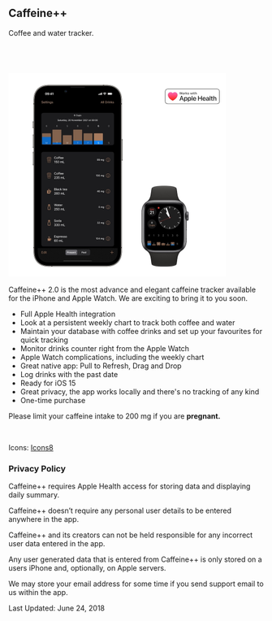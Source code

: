 <h2 class="appName">Caffeine++</h2>
<p class="hero">Coffee and water tracker.</p>

<a href="https://apps.apple.com/app/caffeine/id1594448346" style="display:inline-block;overflow:hidden;background:url(https://linkmaker.itunes.apple.com/images/badges/en-us/badge_appstore-lrg.svg) no-repeat;width:165px;height:40px;" class="badge"></a>

<img src="/images/promo-caffeine2.jpg" alt="iPhone 13 and Apple Watch showing Caffeine++ with a weekly chart" style="width: 429px; height: 400px;">
				
<p>
Caffeine++ 2.0 is the most advance and elegant caffeine tracker available for the iPhone and Apple Watch. We are exciting to bring it to you soon.
</p>

<ul>
<li>Full Apple Health integration</li>
<li>Look at a persistent weekly chart to track both coffee and water</li>
<li>Maintain your database with coffee drinks and set up your favourites for quick tracking</li>
<li>Monitor drinks counter right from the Apple Watch</li>
<li>Apple Watch complications, including the weekly chart</li>
<li>Great native app: Pull to Refresh, Drag and Drop</li>
<li>Log drinks with the past date</li>
<li>Ready for iOS 15</li>
<li>Great privacy, the app works locally and there's no tracking of any kind</li>
<li>One-time purchase</li>
</ul>

<p>
	Please limit your caffeine intake to 200 mg if you are <b>pregnant.</b>
</p>

<br>

<p>Icons: <a href="http://icons8.com">Icons8</a></p>

<h3 id="policy">Privacy Policy</h3>
<p>
Caffeine++ requires Apple Health access for 
storing data and displaying daily summary. 
</p>
<p>
Caffeine++ doesn’t require any personal user details to be entered anywhere in the app.
</p> 
<p>
Caffeine++ and its creators can not be held responsible for any 
incorrect user data entered in the app.
</p>
<p>
Any user generated data that is entered from Caffeine++ is 
only stored on a users iPhone and, optionally, on Apple servers.
</p>
<p>
We may store your email address for some time if you send 
support email to us within the app.
</p>
<p>
Last Updated: June 24, 2018
</p>

